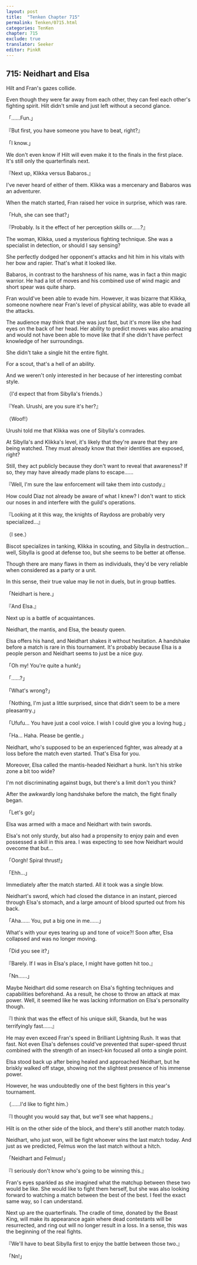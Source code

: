 ```yaml
---
layout: post
title:  "Tenken Chapter 715"
permalink: Tenken/0715.html
categories: TenKen
chapter: 715
exclude: true
translator: Seeker
editor: PinkR
---
```

<h2 id="ch715">715: Neidhart and Elsa</h2>
<p>Hilt and Fran's gazes collide.</p>

<p>Even though they were far away from each other, they can feel each other's fighting spirit. Hilt didn't smile and just left without a second glance.</p>

<p>「……Fun.」</p>
<p>『But first, you have someone you have to beat, right?』</p>
<p>「I know.」</p>

<p>We don't even know if Hilt will even make it to the finals in the first place. It's still only the quarterfinals next.</p>

<p>『Next up, Klikka versus Babaros.』</p>

<p>I've never heard of either of them. Klikka was a mercenary and Babaros was an adventurer.</p>

<p>When the match started, Fran raised her voice in surprise, which was rare.</p>

<p>「Huh, she can see that?」</p>
<p>『Probably. Is it the effect of her perception skills or……?』</p>

<p>The woman, Klikka, used a mysterious fighting technique. She was a specialist in detection, or should I say sensing?</p>

<p>She perfectly dodged her opponent's attacks and hit him in his vitals with her bow and rapier. That's what it looked like.</p>

<p>Babaros, in contrast to the harshness of his name, was in fact a thin magic warrior. He had a lot of moves and his combined use of wind magic and short spear was quite sharp.</p>

<p>Fran would've been able to evade him. However, it was bizarre that Klikka, someone nowhere near Fran's level of physical ability, was able to evade all the attacks.</p>

<p>The audience may think that she was just fast, but it's more like she had eyes on the back of her head. Her ability to predict moves was also amazing and would not have been able to move like that if she didn't have perfect knowledge of her surroundings.</p>

<p>She didn't take a single hit the entire fight.</p>

<p>For a scout, that's a hell of an ability.</p>

<p>And we weren't only interested in her because of her interesting combat style.</p>

<p>（I'd expect that from Sibylla's friends.）</p>
<p>『Yeah. Urushi, are you sure it's her?』</p>
<p>（Woof!）</p>

<p>Urushi told me that Klikka was one of Sibylla's comrades.</p>

<p>At Sibylla's and Klikka's level, it's likely that they're aware that they are being watched. They must already know that their identities are exposed, right?</p>

<p>Still, they act publicly because they don't want to reveal that awareness? If so, they may have already made plans to escape……</p>

<p>『Well, I'm sure the law enforcement will take them into custody.』</p>

<p>How could Diaz not already be aware of what I knew? I don't want to stick our noses in and interfere with the guild's operations.</p>

<p>『Looking at it this way, the knights of Raydoss are probably very specialized…』</p>
<p>（I see.）</p>

<p>Biscot specializes in tanking, Klikka in scouting, and Sibylla in destruction… well, Sibylla is good at defense too, but she seems to be better at offense.</p>

<p>Though there are many flaws in them as individuals, they'd be very reliable when considered as a party or a unit.</p>

<p>In this sense, their true value may lie not in duels, but in group battles.</p>

<p>「Neidhart is here.」</p>
<p>『And Elsa.』</p>

<p>Next up is a battle of acquaintances.</p>

<p>Neidhart, the mantis, and Elsa, the beauty queen.</p>

<p>Elsa offers his hand, and Neidhart shakes it without hesitation. A handshake before a match is rare in this tournament. It's probably because Elsa is a people person and Neidhart seems to just be a nice guy.</p>

<p>「Oh my! You're quite a hunk!」</p>
<p>「……?」</p>
<p>「What's wrong?」</p>
<p>「Nothing, I'm just a little surprised, since that didn't seem to be a mere pleasantry.」</p>
<p>「Ufufu… You have just a cool voice. I wish I could give you a loving hug.」</p>
<p>「Ha… Haha. Please be gentle.」</p>

<p>Neidhart, who's supposed to be an experienced fighter, was already at a loss before the match even started. That's Elsa for you.</p>

<p>Moreover, Elsa called the mantis-headed Neidhart a hunk. Isn't his strike zone a bit too wide?</p>

<p>I'm not discriminating against bugs, but there's a limit don't you think?</p>

<p>After the awkwardly long handshake before the match, the fight finally began.</p>

<p>「Let's go!」</p>

<p>Elsa was armed with a mace and Neidhart with twin swords.</p>

<p>Elsa's not only sturdy, but also had a propensity to enjoy pain and even possessed a skill in this area. I was expecting to see how Neidhart would ovecome that but…</p>

<p>「Oorgh! Spiral thrust!」</p>
<p>「Ehh…」</p>

<p>Immediately after the match started. All it took was a single blow.</p>

<p>Neidhart's sword, which had closed the distance in an instant, pierced through Elsa's stomach, and a large amount of blood spurted out from his back.</p>

<p>「Aha…… You, put a big one in me……」</p>

<p>What's with your eyes tearing up and tone of voice?! Soon after, Elsa collapsed and was no longer moving.</p>

<p>「Did you see it?」</p>
<p>『Barely. If I was in Elsa's place, I might have gotten hit too.』</p>
<p>「Nn……」</p>

<p>Maybe Neidhart did some research on Elsa's fighting techniques and capabilities beforehand. As a result, he chose to throw an attack at max power. Well, it seemed like he was lacking information on Elsa's personality though.</p>

<p>『I think that was the effect of his unique skill, Skanda, but he was terrifyingly fast……』</p>

<p>He may even exceed Fran's speed in Brilliant Lightning Rush. It was that fast. Not even Elsa's defenses could've prevented that super-speed thrust combined with the strength of an insect-kin focused all onto a single point.</p>

<p>Elsa stood back up after being healed and approached Neidhart, but he briskly walked off stage, showing not the slightest presence of his immense power.</p>

<p>However, he was undoubtedly one of the best fighters in this year's tournament.</p>

<p>（……I'd like to fight him.）</p>
<p>『I thought you would say that, but we'll see what happens.』</p>

<p>Hilt is on the other side of the block, and there's still another match today.</p>

<p>Neidhart, who just won, will be fight whoever wins the last match today. And just as we predicted, Felmus won the last match without a hitch.</p>

<p>「Neidhart and Felmus!」</p>
<p>『I seriously don't know who's going to be winning this.』</p>

<p>Fran's eyes sparkled as she imagined what the matchup between these two would be like. She would like to fight them herself, but she was also looking forward to watching a match between the best of the best. I feel the exact same way, so I can understand.</p>

<p>Next up are the quarterfinals. The cradle of time, donated by the Beast King, will make its appearance again where dead contestants will be resurrected, and ring out will no longer result in a loss. In a sense, this was the beginning of the real fights.</p>

<p>『We'll have to beat Sibylla first to enjoy the battle between those two.』</p>
<p>「Nn!」</p>



